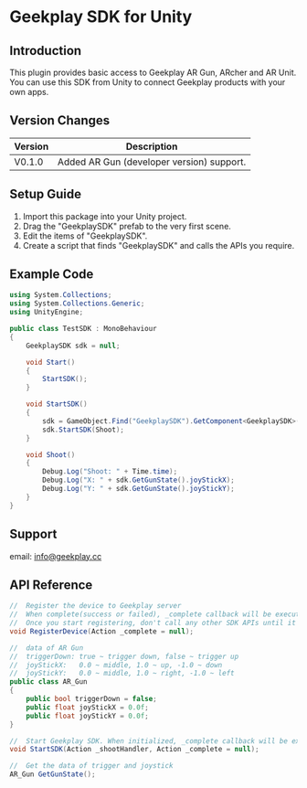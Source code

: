 # Geekplay SDK for Unity

## Introduction

This plugin provides basic access to Geekplay AR Gun, ARcher and AR Unit. You can use this SDK from Unity to connect Geekplay products with your own apps.

## Version Changes

| Version | Description                               |
| ------- | ----------------------------------------- |
| V0.1.0  | Added AR Gun (developer version) support. |

## Setup Guide

1. Import this package into your Unity project.
2. Drag the "GeekplaySDK" prefab to the very first scene.
3. Edit the items of "GeekplaySDK".
4. Create a script that finds "GeekplaySDK" and calls the APIs you require.

## Example Code

```c#
using System.Collections;
using System.Collections.Generic;
using UnityEngine;

public class TestSDK : MonoBehaviour
{
    GeekplaySDK sdk = null;

    void Start()
    {
        StartSDK();
    }

    void StartSDK()
    {
        sdk = GameObject.Find("GeekplaySDK").GetComponent<GeekplaySDK>();
        sdk.StartSDK(Shoot);
    }

    void Shoot()
    {
        Debug.Log("Shoot: " + Time.time);
        Debug.Log("X: " + sdk.GetGunState().joyStickX);
        Debug.Log("Y: " + sdk.GetGunState().joyStickY);
    }
}
```

## Support

email: info@geekplay.cc

## API Reference

```c#
//	Register the device to Geekplay server
//	When complete(success or failed), _complete callback will be executed.
//	Once you start registering, don't call any other SDK APIs until it's completed.
void RegisterDevice(Action _complete = null);

//	data of AR Gun
//	triggerDown: true ~ trigger down, false ~ trigger up
//	joyStickX:   0.0 ~ middle, 1.0 ~ up, -1.0 ~ down
//	joyStickY:   0.0 ~ middle, 1.0 ~ right, -1.0 ~ left
public class AR_Gun
{
    public bool triggerDown = false;
    public float joyStickX = 0.0f;
    public float joyStickY = 0.0f;
}

//	Start Geekplay SDK. When initialized, _complete callback will be executed. When you pull the trigger, _shootHandler callback will be executed.
void StartSDK(Action _shootHandler, Action _complete = null);

//	Get the data of trigger and joystick
AR_Gun GetGunState();
```



